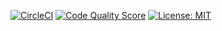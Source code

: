 [![CircleCI](https://circleci.com/gh/Vladislavo/pills_counter.svg?style=shield)](https://circleci.com/gh/Vladislavo/pills_counter)
[![Code Quality Score](https://www.code-inspector.com/project/23693/score/svg)](https://www.code-inspector.com/public/project/23693/pills_counter/dashboard)
[![License: MIT](https://img.shields.io/badge/License-MIT-green.svg)](https://opensource.org/licenses/MIT)

